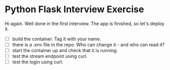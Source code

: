 # Python Flask Interview Exercise

Hi again. Well done in the first interview. The app is finished, so let's deploy it.

- [ ] build the container. Tag it with your name.
- [ ] there is a .env file in the repo. Who can change it - and who can read it?
- [ ] start the container up and check that it is running.
- [ ] test the stream endpoint using curl.
- [ ] test the login using curl.

